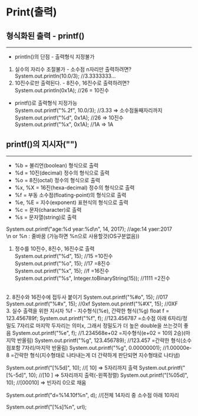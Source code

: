 Print(출력)
=========================

형식화된 출력 - printf()
---------
*****

* println()의 단점 - 출력형식 지정불가
1. 실수의 자리수 조절불가 - 소수점 n자리만 출력하려면?  
System.out.println(10.0/3);  //3.3333333...
2. 10진수로만 출력된다. - 8진수, 16진수로 출력하려면?  
   System.out.println(0x1A);  //26 = 10진수

* printf()로 출력형식 지정가능  
  System.out.printf("%.2f", 10.0/3); //3.33 => 소수점둘째자리까지  
  System.out.printf("%d", 0x1A);  //26 => 10진수  
  System.out.printf("%x", 0x1A);  //1A => 1A  


printf()의 지시자("")
---------------
*****

* %b = 불리언(boolean) 형식으로 출력
* %d = 10진(decimal) 정수의 형식으로 출력
* %o = 8진(octal) 정수의 형식으로 출력
* %x, %X = 16진(hexa-decimal) 정수의 형식으로 출력
* %f = 부동 소수점(floating-point)의 형식으로 출력
* %e, %E = 지수(exponent) 표현식의 형식으로 출력
* %c = 문자(character)로 출력
* %s = 문자열(string)로 출력  

System.out.printf("age:%d year:%d\n", 14, 2017); //age:14 yaer:2017  
\n or %n : 줄바꿈 (가능하면 %n으로 사용할것(OS구분없음))  

1. 정수를 10진수, 8진수, 16진수로 출력  
   System.out.printf("%d", 15); //15  =10진수  
   System.out.printf("%o", 15); //17  =8진수  
   System.out.printf("%x", 15); //f   =16진수  
   System.out.printf("%s", Integer.toBinaryString(15));  //1111  =2진수   
<br>
2. 8진수와 16진수에 접두사 붙이기
   System.out.printf("%#o", 15); //017
   System.out.printf("%#x", 15); //0xf
   System.out.printf("%#X", 15); //0XF  
<br>  
3. 실수 출력을 위한 지시자 %f - 지수형식(%e), 간략한 형식(%g)  
   float f = 123.456789f;  
   System.out.printf("%f", f); //123.456787  =소수점 아래 6자리/정밀도 7자리로 마지막 두자리는 의미x, 그래서 정밀도가 더 높은 double을 쓰는것이 좋음  
   System.out.printf("%e", f); //1.234568e+02  =지수형식(e+02 = 10의 2승)(마지막 반올림)  
   System.out.printf("%g", 123.456789); //123.457  =간략한 형식(소수점포함 7자리/마지막 반올림)  
   System.out.printf("%g", 0.00000001); //1.00000e-8  =간략한 형식(지수형태로 나타내는게 더 간략하게 판단되면 지수형태로 나타냄)    


System.out.printf("[%5d]", 10);  //[   10] => 5자리까지 출력
System.out.printf("[%-5d]", 10);  //[10   ] => 5자리까지 출력(-왼쪽정렬)
System.out.printf("[%05d]", 10);  //[00010] => 빈자리 0으로 채움

System.out.printf("d=%14.10f%n", d);  //[전체 14자리 중 소수점 아래 10자리

System.out.printf("[%s]%n", url); 
